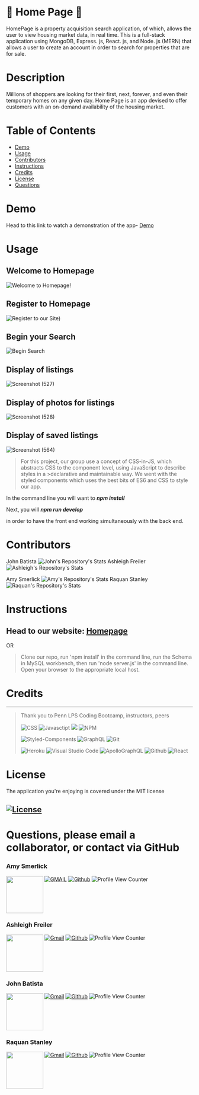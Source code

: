 

# 🏡 **Home Page** 🏡
<p> HomePage is a property acquisition search application, of which, allows the user to view housing market data, in real time. This is a full-stack application using MongoDB, Express. js, React. js, and Node. js (MERN) that allows a user to create an account in order to search for properties that are for sale. </p>

# **Description**
<p>Millions of shoppers are looking for their first, next, forever, and even their temporary homes on any given day. Home Page is an app devised to offer customers with an on-demand availability of the housing market. </p>



 # **Table of Contents**
 * [Demo](#demo)
 * [Usage](#usage)
 * [Contributors](#contributors)
 * [Instructions](#instructions)
 * [Credits](#credits)
 * [License](#license)
 * [Questions](#questions)

# **Demo**
Head to this link to watch a demonstration of the app- [Demo](https://drive.google.com/file/d/1vrWZj4_AZL-UQcf-FduEBA1-pAF5FiD1/view)

# **Usage**

## Welcome to Homepage

![Welcome to Homepage!](https://user-images.githubusercontent.com/77814900/129484491-55a14516-1797-40eb-9465-b5d1776100bf.png)

## Register to Homepage
![Register to our Site)](https://user-images.githubusercontent.com/77814900/129484525-703cb451-30d1-46cb-a33d-2da5ee412d69.png)

## Begin your Search
![Begin Search](https://user-images.githubusercontent.com/77814900/129484582-9b57909e-05c8-42ba-8ff9-c9020e720d0c.png)

## Display of listings
![Screenshot (527)](https://user-images.githubusercontent.com/77814900/129487761-7bedf5c4-33c1-49f7-8ff2-f306d69440ca.png)

## Display of photos for listings
![Screenshot (528)](https://user-images.githubusercontent.com/77814900/129488011-67dcd1ef-c9e8-46db-b766-45aa237ad5a2.png)

## Display of saved listings
![Screenshot (564)](https://user-images.githubusercontent.com/77814900/129648546-03603cb6-26ab-468d-8dfc-62cfdad7ce74.png)










> <p>For this project, our group use a concept of CSS-in-JS, which abstracts CSS to the component level, using JavaScript to describe styles in a >declarative and maintainable way. We went with the styled components which uses the best bits of ES6 and CSS to style our app. </p>

In the command line you will want to ***npm install***

Next, you will ***npm run develop***

in order to have the front end working simultaneously with the back end. 


# **Contributors**
John Batista 
![John's Repository's Stats](https://github-readme-stats.vercel.app/api/top-langs/?username=johnbatista1223&theme=blue-green)
Ashleigh Freiler
![Ashleigh's Repository's Stats](https://github-readme-stats.vercel.app/api/top-langs/?username=ARFreiler&theme=blue-green)

Amy Smerlick
![Amy's Repository's Stats](https://github-readme-stats.vercel.app/api/top-langs/?username=amysmerlick&theme=blue-green)
Raquan Stanley
![Raquan's Repository's Stats](https://github-readme-stats.vercel.app/api/top-langs/?username=Quando24&theme=blue-green)

# **Instructions**
## Head to our website: [Homepage](https://homepage-realtor-app.herokuapp.com/)

OR

>Clone our repo, run 'npm install' in the command line, run the Schema in MySQL workbench, then run 'node server.js' in the command line. Open your browser to the appropriate local host. 

# **Credits**
***
>Thank you to Penn LPS Coding Bootcamp, instructors, peers
>
> ![CSS](https://img.shields.io/badge/CSS-239120?&style=for-the-badge&logo=css3&logoColor=white)  ![Javasctipt](https://img.shields.io/badge/JavaScript-F7DF1E?style=for-the-badge&logo=javascript&logoColor=black) 
> ![](https://img.shields.io/badge/MongoDB-4EA94B?style=for-the-badge&logo=mongodb&logoColor=white) ![NPM](https://img.shields.io/badge/npm-CB3837?style=for-the-badge&logo=npm&logoColor=white) 
>
> ![Styled-Components](https://img.shields.io/badge/styled--components-DB7093?style=for-the-badge&logo=styled-components&logoColor=white) ![GraphQL](https://img.shields.io/badge/GraphQl-E10098?style=for-the-badge&logo=graphql&logoColor=white) ![Git](https://img.shields.io/badge/Git-F05032?style=for-the-badge&logo=git&logoColor=white)
>
> ![Heroku](https://img.shields.io/badge/Heroku-430098?style=for-the-badge&logo=heroku&logoColor=white) ![Visual Studio Code](https://img.shields.io/badge/Visual_Studio_Code-0078D4?style=for-the-badge&logo=visual%20studio%20code&logoColor=white) ![ApolloGraphQL](https://img.shields.io/badge/-ApolloGraphQL-311C87?style=for-the-badge&logo=apollo-graphql)
> ![Github](https://img.shields.io/badge/github-%23121011.svg?style=for-the-badge&logo=github&logoColor=white) ![React](https://img.shields.io/badge/react-%2320232a.svg?style=for-the-badge&logo=react&logoColor=%2361DAFB) 



# **License**
The application you're enjoying is covered under the MIT license
## [![License](https://img.shields.io/badge/License-MIT%202.0-blue.svg)](https://opensource.org/licenses/MIT)

# **Questions, please email a collaborator, or contact via GitHub**

### **Amy Smerlick**
<a href="url"><img src="https://avatars.githubusercontent.com/u/77814900?s=400&u=b20cfedbf123c70bba401e176daecf5e4727d751&v=4" align="left" height="100" width="100" ></a>
[![GMAIL](https://img.shields.io/badge/Gmail-D14836?style=for-the-badge&logo=gmail&logoColor=white)](mailto:amysmerlick@gmail.com) [![Github](https://img.shields.io/badge/GitHub-100000?style=for-the-badge&logo=github&logoColor=white)](https://github.com/amysmerlick) ![Profile View Counter](https://komarev.com/ghpvc/?username=amysmerlick)

<br />
<br />
<br />
<br />


### **Ashleigh Freiler**
<a href="url"><img src="https://avatars.githubusercontent.com/u/75546695?v=4" align="left" height="100" width="100" ></a>
[![Gmail](https://img.shields.io/badge/Gmail-D14836?style=for-the-badge&logo=gmail&logoColor=white)](mailto:ARFreiler@gmail.com) [![Github](https://img.shields.io/badge/GitHub-100000?style=for-the-badge&logo=github&logoColor=white)](https://github.com/ARFreiler) ![Profile View Counter](https://komarev.com/ghpvc/?username=arfreiler)

<br />
<br />
<br />
<br />



### **John Batista**
<a href="url"><img src="https://avatars.githubusercontent.com/u/77867414?v=4" align="left" height="100" width="100" ></a>
[![Gmail](https://img.shields.io/badge/Gmail-D14836?style=for-the-badge&logo=gmail&logoColor=white)](mailto:batista651@gmail.com) [![Github](https://img.shields.io/badge/GitHub-100000?style=for-the-badge&logo=github&logoColor=white)](https://github.com/johnbatista1223) ![Profile View Counter](https://komarev.com/ghpvc/?username=johnbatista1223)

<br />
<br />
<br />
<br />


### **Raquan Stanley**
<a href="url"><img src="https://avatars.githubusercontent.com/u/76064980?v=4" align="left" height="100" width="100" ></a>
[![Gmail](https://img.shields.io/badge/Gmail-D14836?style=for-the-badge&logo=gmail&logoColor=white)](mailto:raquan.stanley@gmail.com) [![Github](https://img.shields.io/badge/GitHub-100000?style=for-the-badge&logo=github&logoColor=white)](https://github.com/Quando24) ![Profile View Counter](https://komarev.com/ghpvc/?username=Quando24)
